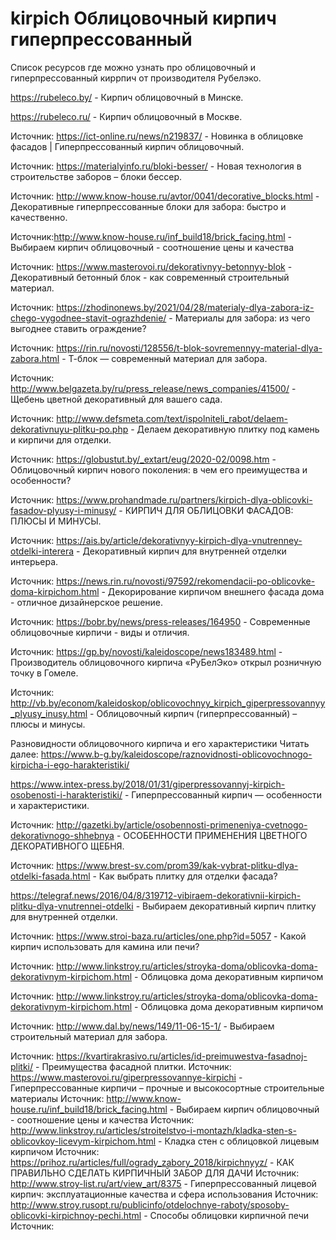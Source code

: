 # kirpich Облицовочный кирпич гиперпрессованный

Список ресурсов где можно узнать про облицовочный и гиперпрессованный киррпич от производителя Рубелэко.

https://rubeleco.by/ - Кирпич облицовочный в Минске.

https://rubeleco.ru/ - Кирпич облицовочный в Москве.

Источник: https://ict-online.ru/news/n219837/ - Новинка в облицовке фасадов | Гиперпрессованный кирпич облицовочный.

Источник: https://materialyinfo.ru/bloki-besser/ - Новая технология в строительстве заборов – блоки бессер.

Источник: http://www.know-house.ru/avtor/0041/decorative_blocks.html - Декоративные гиперпрессованные блоки для забора: быстро и качественно.

Источник:http://www.know-house.ru/inf_build18/brick_facing.html - Выбираем кирпич облицовочный - соотношение цены и качества

Источник: https://www.masterovoi.ru/dekorativnyy-betonnyy-blok - Декоративный бетонный блок - как современный строительный материал.

Источник: https://zhodinonews.by/2021/04/28/materialy-dlya-zabora-iz-chego-vygodnee-stavit-ograzhdenie/ - Материалы для забора: из чего выгоднее ставить ограждение?

Источник: https://rin.ru/novosti/128556/t-blok-sovremennyy-material-dlya-zabora.html - Т-блок — современный материал для забора.

Источник: http://www.belgazeta.by/ru/press_release/news_companies/41500/ - Щебень цветной декоративный для вашего сада.

Источник: http://www.defsmeta.com/text/ispolniteli_rabot/delaem-dekorativnuyu-plitku-po.php - Делаем декоративную плитку под камень и кирпичи для отделки.

Источник: https://globustut.by/_extart/eug/2020-02/0098.htm - Облицовочный кирпич нового поколения: в чем его преимущества и особенности?

Источник: https://www.prohandmade.ru/partners/kirpich-dlya-oblicovki-fasadov-plyusy-i-minusy/ - КИРПИЧ ДЛЯ ОБЛИЦОВКИ ФАСАДОВ: ПЛЮСЫ И МИНУСЫ.

Источник: https://ais.by/article/dekorativnyy-kirpich-dlya-vnutrenney-otdelki-interera - Декоративный кирпич для внутренней отделки интерьера.

Источник: https://news.rin.ru/novosti/97592/rekomendacii-po-oblicovke-doma-kirpichom.html - Декорирование кирпичом внешнего фасада дома - отличное дизайнерское решение.

Источник: https://bobr.by/news/press-releases/164950 - Современные облицовочные кирпичи - виды и отличия.

Источник: https://gp.by/novosti/kaleidoscope/news183489.html - Производитель облицовочного кирпича «РуБелЭко» открыл розничную точку в Гомеле.

Источник: http://vb.by/econom/kaleidoskop/oblicovochnyy_kirpich_giperpressovannyy_plyusy_inusy.html - Облицовочный кирпич (гиперпрессованный) – плюсы и минусы.

Разновидности облицовочного кирпича и его характеристики
Читать далее: https://www.b-g.by/kaleidoscope/raznovidnosti-oblicovochnogo-kirpicha-i-ego-harakteristiki/

https://www.intex-press.by/2018/01/31/giperpressovannyj-kirpich-osobenosti-i-harakteristiki/ - Гиперпрессованный кирпич — особенности и характеристики.

Источник: http://gazetki.by/article/osobennosti-primeneniya-cvetnogo-dekorativnogo-shhebnya - ОСОБЕННОСТИ ПРИМЕНЕНИЯ ЦВЕТНОГО ДЕКОРАТИВНОГО ЩЕБНЯ.

Источник: https://www.brest-sv.com/prom39/kak-vybrat-plitku-dlya-otdelki-fasada.html - Как выбрать плитку для отделки фасада?

https://telegraf.news/2016/04/8/319712-vibiraem-dekorativnii-kirpich-plitku-dlya-vnutrennei-otdelki - Выбираем декоративный кирпич плитку для внутренней отделки.

Источник: https://www.stroi-baza.ru/articles/one.php?id=5057 - Какой кирпич использовать для камина или печи?

Источник: http://www.linkstroy.ru/articles/stroyka-doma/oblicovka-doma-dekorativnym-kirpichom.html - Облицовка дома декоративным кирпичом

Источник: http://www.linkstroy.ru/articles/stroyka-doma/oblicovka-doma-dekorativnym-kirpichom.html - Облицовка дома декоративным кирпичом 

Источник: http://www.dal.by/news/149/11-06-15-1/ - Выбираем строительный материал для забора. 

Источник: https://kvartirakrasivo.ru/articles/id-preimuwestva-fasadnoj-plitki/ - Преимущества фасадной плитки.
Источник: https://www.masterovoi.ru/giperpressovannye-kirpichi - Гиперпрессованные кирпичи – прочные и высокосортные строительные материалы
Источник: http://www.know-house.ru/inf_build18/brick_facing.html - Выбираем кирпич облицовочный - соотношение цены и качества
Источник: http://www.linkstroy.ru/articles/stroitelstvo-i-montazh/kladka-sten-s-oblicovkoy-licevym-kirpichom.html - Кладка стен с облицовкой лицевым кирпичом
Источник: https://prihoz.ru/articles/full/ogrady_zabory_2018/kirpichnyyz/ - КАК ПРАВИЛЬНО СДЕЛАТЬ КИРПИЧНЫЙ ЗАБОР ДЛЯ ДАЧИ
Источник: http://www.stroy-list.ru/art/view_art/8375 - Гиперпрессованный лицевой кирпич: эксплуатационные качества и сфера использования
Источник: http://www.stroy.rusopt.ru/publicinfo/otdelochnye-raboty/sposoby-oblicovki-kirpichnoy-pechi.html - Способы облицовки кирпичной печи
Источник: 
